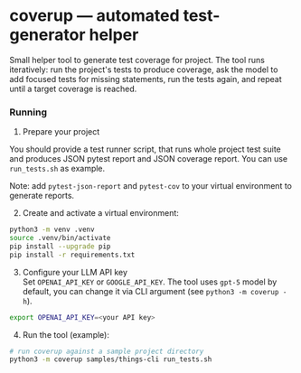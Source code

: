 
# coverup — automated test-generator helper

Small helper tool to generate test coverage for project. The tool runs iteratively: run the project's tests to produce coverage, ask the model to add focused tests for missing statements, run the tests again, and repeat until a target coverage is reached.

### Running

1. Prepare your project

You should provide a test runner script, that runs whole project test suite and produces JSON pytest report and JSON coverage report. You can use `run_tests.sh` as example.

Note: add `pytest-json-report` and `pytest-cov` to your virtual environment to generate reports.

2. Create and activate a virtual environment:

```bash
python3 -m venv .venv
source .venv/bin/activate
pip install --upgrade pip
pip install -r requirements.txt
```

3. Configure your LLM API key  
Set `OPENAI_API_KEY` or `GOOGLE_API_KEY`. The tool uses `gpt-5` model by default, you can change it via CLI argument (see `python3 -m coverup -h`).
```bash
export OPENAI_API_KEY=<your API key>
```

4. Run the tool (example):

```bash
# run coverup against a sample project directory
python3 -m coverup samples/things-cli run_tests.sh
```
